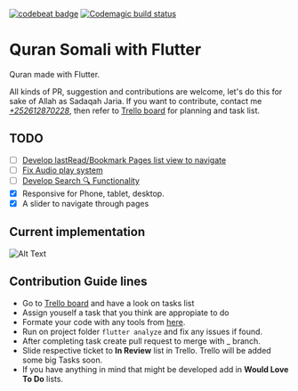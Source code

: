 [![codebeat badge](https://codebeat.co/badges/65010906-564f-48c9-aadd-bf9c9ee1d4b3)](https://codebeat.co/projects/github-com-sadaqaworks-quran-master)
[![Codemagic build status](https://api.codemagic.io/apps/5e1c37ea48f5bc38b74143ab/5e1c37ea48f5bc38b74143aa/status_badge.svg)](https://codemagic.io/apps/5e1c37ea48f5bc38b74143ab/5e1c37ea48f5bc38b74143aa/latest_build)

# Quran Somali with Flutter

Quran made with Flutter.

All kinds of PR, suggestion and contributions are welcome, let's do this for sake of Allah as Sadaqah Jaria. If you want to contribute, contact me [_+252612870228_](wa.me/252612870228), then refer to [Trello board](https://trello.com/invite/b/fJ3XofTP/ATTI94ce1f3b4c7658017f3b05eae9220a000D167E49/quran-somali) for planning and task list.

## TODO

- [ ] [Develop lastRead/Bookmark Pages list view to navigate](https://trello.com/c/3SvIFHAN)
- [ ] [Fix Audio play system](https://trello.com/c/dTA4WaeG)
- [ ] [Develop Search 🔍 Functionality](https://trello.com/c/omNbx1ju)
- [x] Responsive for Phone, tablet, desktop.
- [x] A slider to navigate through pages

## Current implementation

<!-- ![](https://im4.ezgif.com/tmp/ezgif-4-59bdee350e.webp) -->
<img src="C:\Users\M BL4CK\Pictures\Screenshots\Screenshot 2023-12-15 134229.png" alt="Alt Text">

## Contribution Guide lines

- Go to [Trello board](https://trello.com/invite/b/fJ3XofTP/ATTI94ce1f3b4c7658017f3b05eae9220a000D167E49/quran-somali) and have a look on tasks list
- Assign youself a task that you think are appropiate to do
- Formate your code with any tools from [here](https://flutter.dev/docs/development/tools/formatting).
- Run on project folder `flutter analyze` and fix any issues if found.
- After completing task create pull request to merge with \_ branch.
- Slide respective ticket to **In Review** list in Trello. Trello will be added some big Tasks soon.
- If you have anything in mind that might be developed add in **Would Love To Do** lists.
